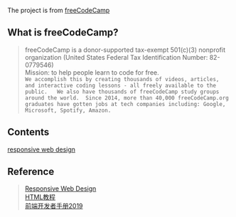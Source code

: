 The project is from [freeCodeCamp](https://www.freecodecamp.org/)
## What is freeCodeCamp?
>freeCodeCamp is a donor-supported tax-exempt 501(c)(3) nonprofit organization (United States Federal Tax Identification Number: 82-0779546)  
 Mission: to help people learn to code for free.  
 `We accomplish this by creating thousands of videos, articles, and interactive coding lessons - all freely available to the public.  
 We also have thousands of freeCodeCamp study groups around the world. 
 Since 2014, more than 40,000 freeCodeCamp.org graduates have gotten jobs at tech companies including: Google, Microsoft, Spotify, Amazon.`  
 
## **Contents**  
[responsive web design](https://github.com/Yu-heart/Responsitive-Web-Design/blob/master/responsive%20web%20design.md)

## **Reference**  
>[Responsive Web Design](https://www.freecodecamp.org/learn/responsive-web-design/)  
>[HTML教程](https://wangdoc.com/html/)  
>[前端开发者手册2019](https://yylifen.github.io/front-end-handbook-2019/)  

